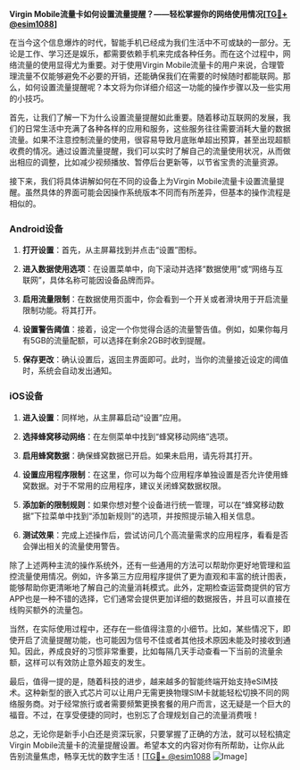 **Virgin Mobile流量卡如何设置流量提醒？——轻松掌握你的网络使用情况[[TG💪+ @esim1088](https://t.me/s/esim1088)]**

在当今这个信息爆炸的时代，智能手机已经成为我们生活中不可或缺的一部分。无论是工作、学习还是娱乐，都需要依赖手机来完成各种任务。而在这个过程中，网络流量的使用显得尤为重要。对于使用Virgin Mobile流量卡的用户来说，合理管理流量不仅能够避免不必要的开销，还能确保我们在需要的时候随时都能联网。那么，如何设置流量提醒呢？本文将为你详细介绍这一功能的操作步骤以及一些实用的小技巧。

首先，让我们了解一下为什么设置流量提醒如此重要。随着移动互联网的发展，我们的日常生活中充满了各种各样的应用和服务，这些服务往往需要消耗大量的数据流量。如果不注意控制流量的使用，很容易导致月底账单超出预算，甚至出现超额收费的情况。通过设置流量提醒，我们可以实时了解自己的流量使用状况，从而做出相应的调整，比如减少视频播放、暂停后台更新等，以节省宝贵的流量资源。

接下来，我们将具体讲解如何在不同的设备上为Virgin Mobile流量卡设置流量提醒。虽然具体的界面可能会因操作系统版本不同而有所差异，但基本的操作流程是相似的。

### Android设备

1. **打开设置**：首先，从主屏幕找到并点击“设置”图标。
   
2. **进入数据使用选项**：在设置菜单中，向下滚动并选择“数据使用”或“网络与互联网”，具体名称可能因设备品牌而异。

3. **启用流量限制**：在数据使用页面中，你会看到一个开关或者滑块用于开启流量限制功能。将其打开。

4. **设置警告阈值**：接着，设定一个你觉得合适的流量警告值。例如，如果你每月有5GB的流量配额，可以选择在剩余2GB时收到提醒。

5. **保存更改**：确认设置后，返回主界面即可。此时，当你的流量接近设定的阈值时，系统会自动发出通知。

### iOS设备

1. **进入设置**：同样地，从主屏幕启动“设置”应用。

2. **选择蜂窝移动网络**：在左侧菜单中找到“蜂窝移动网络”选项。

3. **启用蜂窝数据**：确保蜂窝数据已开启。如果未启用，请先将其打开。

4. **设置应用程序限制**：在这里，你可以为每个应用程序单独设置是否允许使用蜂窝数据。对于不常用的应用程序，建议关闭蜂窝数据权限。

5. **添加新的限制规则**：如果你想对整个设备进行统一管理，可以在“蜂窝移动数据”下拉菜单中找到“添加新规则”的选项，并按照提示输入相关信息。

6. **测试效果**：完成上述操作后，尝试访问几个高流量需求的应用程序，看看是否会弹出相关的流量使用警告。

除了上述两种主流的操作系统外，还有一些通用的方法可以帮助你更好地管理和监控流量使用情况。例如，许多第三方应用程序提供了更为直观和丰富的统计图表，能够帮助你更清晰地了解自己的流量消耗模式。此外，定期检查运营商提供的官方APP也是一种不错的选择，它们通常会提供更加详细的数据报告，并且可以直接在线购买额外的流量包。

当然，在实际使用过程中，还存在一些值得注意的小细节。比如，某些情况下，即使开启了流量提醒功能，也可能因为信号不佳或者其他技术原因未能及时接收到通知。因此，养成良好的习惯非常重要，比如每隔几天手动查看一下当前的流量余额，这样可以有效防止意外超支的发生。

最后，值得一提的是，随着科技的进步，越来越多的智能终端开始支持eSIM技术。这种新型的嵌入式芯片可以让用户无需更换物理SIM卡就能轻松切换不同的网络服务商。对于经常旅行或者需要频繁更换套餐的用户而言，这无疑是一个巨大的福音。不过，在享受便捷的同时，也别忘了合理规划自己的流量消费哦！

总之，无论你是新手小白还是资深玩家，只要掌握了正确的方法，就可以轻松搞定Virgin Mobile流量卡的流量提醒设置。希望本文的内容对你有所帮助，让你从此告别流量焦虑，畅享无忧的数字生活！[[TG💪+ @esim1088](https://t.me/s/esim1088) ![Image](https://i.postimg.cc/4NQfJmqS/Snipaste-2025-05-13-00-14-12.png)]